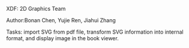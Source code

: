 XDF: 2D Graphics Team

Author:Bonan Chen, Yujie Ren, Jiahui Zhang

Tasks: import SVG from pdf file, transform SVG information into internal format, and display image in the book viewer.

